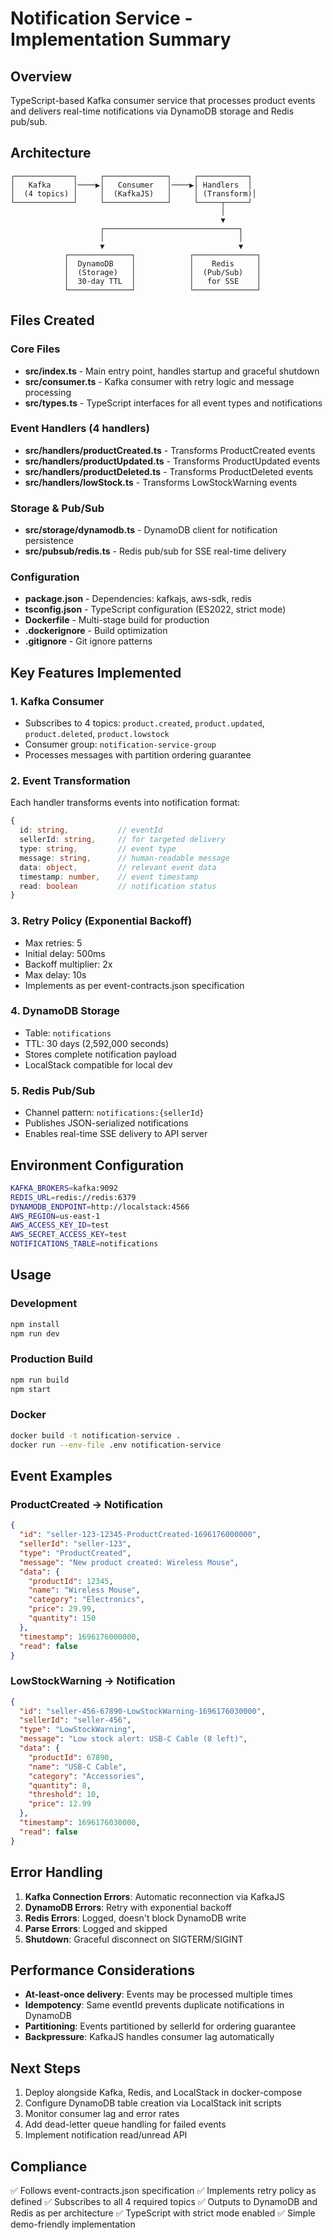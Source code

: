 # Notification Service - Implementation Summary

## Overview
TypeScript-based Kafka consumer service that processes product events and delivers real-time notifications via DynamoDB storage and Redis pub/sub.

## Architecture

```
┌─────────────┐     ┌──────────────┐     ┌───────────┐
│   Kafka     │────▶│   Consumer   │────▶│ Handlers  │
│  (4 topics) │     │  (KafkaJS)   │     │ (Transform)│
└─────────────┘     └──────────────┘     └─────┬─────┘
                                               │
                                               ▼
                    ┌──────────────────────────────┐
                    │                              │
                    ▼                              ▼
            ┌──────────────┐            ┌──────────────┐
            │  DynamoDB    │            │    Redis     │
            │  (Storage)   │            │  (Pub/Sub)   │
            │  30-day TTL  │            │   for SSE    │
            └──────────────┘            └──────────────┘
```

## Files Created

### Core Files
- **src/index.ts** - Main entry point, handles startup and graceful shutdown
- **src/consumer.ts** - Kafka consumer with retry logic and message processing
- **src/types.ts** - TypeScript interfaces for all event types and notifications

### Event Handlers (4 handlers)
- **src/handlers/productCreated.ts** - Transforms ProductCreated events
- **src/handlers/productUpdated.ts** - Transforms ProductUpdated events
- **src/handlers/productDeleted.ts** - Transforms ProductDeleted events
- **src/handlers/lowStock.ts** - Transforms LowStockWarning events

### Storage & Pub/Sub
- **src/storage/dynamodb.ts** - DynamoDB client for notification persistence
- **src/pubsub/redis.ts** - Redis pub/sub for SSE real-time delivery

### Configuration
- **package.json** - Dependencies: kafkajs, aws-sdk, redis
- **tsconfig.json** - TypeScript configuration (ES2022, strict mode)
- **Dockerfile** - Multi-stage build for production
- **.dockerignore** - Build optimization
- **.gitignore** - Git ignore patterns

## Key Features Implemented

### 1. Kafka Consumer
- Subscribes to 4 topics: `product.created`, `product.updated`, `product.deleted`, `product.lowstock`
- Consumer group: `notification-service-group`
- Processes messages with partition ordering guarantee

### 2. Event Transformation
Each handler transforms events into notification format:
```typescript
{
  id: string,           // eventId
  sellerId: string,     // for targeted delivery
  type: string,         // event type
  message: string,      // human-readable message
  data: object,         // relevant event data
  timestamp: number,    // event timestamp
  read: boolean         // notification status
}
```

### 3. Retry Policy (Exponential Backoff)
- Max retries: 5
- Initial delay: 500ms
- Backoff multiplier: 2x
- Max delay: 10s
- Implements as per event-contracts.json specification

### 4. DynamoDB Storage
- Table: `notifications`
- TTL: 30 days (2,592,000 seconds)
- Stores complete notification payload
- LocalStack compatible for local dev

### 5. Redis Pub/Sub
- Channel pattern: `notifications:{sellerId}`
- Publishes JSON-serialized notifications
- Enables real-time SSE delivery to API server

## Environment Configuration

```bash
KAFKA_BROKERS=kafka:9092
REDIS_URL=redis://redis:6379
DYNAMODB_ENDPOINT=http://localstack:4566
AWS_REGION=us-east-1
AWS_ACCESS_KEY_ID=test
AWS_SECRET_ACCESS_KEY=test
NOTIFICATIONS_TABLE=notifications
```

## Usage

### Development
```bash
npm install
npm run dev
```

### Production Build
```bash
npm run build
npm start
```

### Docker
```bash
docker build -t notification-service .
docker run --env-file .env notification-service
```

## Event Examples

### ProductCreated → Notification
```json
{
  "id": "seller-123-12345-ProductCreated-1696176000000",
  "sellerId": "seller-123",
  "type": "ProductCreated",
  "message": "New product created: Wireless Mouse",
  "data": {
    "productId": 12345,
    "name": "Wireless Mouse",
    "category": "Electronics",
    "price": 29.99,
    "quantity": 150
  },
  "timestamp": 1696176000000,
  "read": false
}
```

### LowStockWarning → Notification
```json
{
  "id": "seller-456-67890-LowStockWarning-1696176030000",
  "sellerId": "seller-456",
  "type": "LowStockWarning",
  "message": "Low stock alert: USB-C Cable (8 left)",
  "data": {
    "productId": 67890,
    "name": "USB-C Cable",
    "category": "Accessories",
    "quantity": 8,
    "threshold": 10,
    "price": 12.99
  },
  "timestamp": 1696176030000,
  "read": false
}
```

## Error Handling

1. **Kafka Connection Errors**: Automatic reconnection via KafkaJS
2. **DynamoDB Errors**: Retry with exponential backoff
3. **Redis Errors**: Logged, doesn't block DynamoDB write
4. **Parse Errors**: Logged and skipped
5. **Shutdown**: Graceful disconnect on SIGTERM/SIGINT

## Performance Considerations

- **At-least-once delivery**: Events may be processed multiple times
- **Idempotency**: Same eventId prevents duplicate notifications in DynamoDB
- **Partitioning**: Events partitioned by sellerId for ordering guarantee
- **Backpressure**: KafkaJS handles consumer lag automatically

## Next Steps

1. Deploy alongside Kafka, Redis, and LocalStack in docker-compose
2. Configure DynamoDB table creation via LocalStack init scripts
3. Monitor consumer lag and error rates
4. Add dead-letter queue handling for failed events
5. Implement notification read/unread API

## Compliance

✅ Follows event-contracts.json specification
✅ Implements retry policy as defined
✅ Subscribes to all 4 required topics
✅ Outputs to DynamoDB and Redis as per architecture
✅ TypeScript with strict mode enabled
✅ Simple demo-friendly implementation

